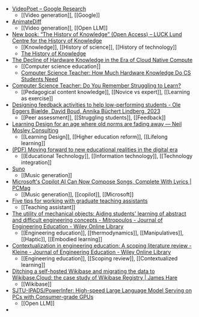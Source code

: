- [VideoPoet – Google Research](https://sites.research.google/videopoet/)
	- [[Video generation]], [[Google]]
- [AnimateDiff](https://animatediff.github.io/)
	- [[Video generation]], [[Open LLM]]
- [New book: “The History of Knowledge” (Open Access) – LUCK Lund Centre for the History of Knowledge](https://newhistoryofknowledge.com/2023/12/15/new-book-the-history-of-knowledge-open-access/)
	- [[Knowledge]], [[History of science]], [[History of technology]]
	- [The History of Knowledge](https://www.cambridge.org/core/elements/history-of-knowledge/44D3F2F9BFF5E7005263411CB7738802)
- [The Decline of Hardware Knowledge in the Era of Cloud Native Compute](https://www.magesguild.io/the-decline-of-hardware-knowledge-in-the-era-of-cloud-native-compute/)
	- [[Computer science education]]
	- [Computer Science Teacher: How Much Hardware Knowledge Do CS Students Need](https://blog.acthompson.net/2023/12/how-much-hardware-knowledge-to-cs.html?spref=tw&m=1)
- [Computer Science Teacher: Do You Remember Struggling to Learn?](https://blog.acthompson.net/2023/08/do-you-remember-struggling-to-learn.html?m=0)
	- [[Pedagogical content knowledge]], [[Novice vs expert]], [[Learning as exercise]]
- [Designing feedback activities to help low-performing students - Ole Eggers Bjælde, David Boud, Annika Büchert Lindberg, 2023](https://journals.sagepub.com/doi/10.1177/14697874231212820)
	- [[Peer assessment]], [[Struggling students]], [[Feedback]]
- [Learning Design for an age where old norms are fading away — Neil Mosley Consulting](https://www.neilmosley.com/blog/learning-design-for-an-age-where-old-norms-are-fading-away)
	- [[Learning Design]], [[Higher education reform]], [[Lifelong learning]]
- [(PDF) Moving forward to new educational realities in the digital era](https://www.researchgate.net/publication/376651152_Moving_forward_to_new_educational_realities_in_the_digital_era)
	- [[Educational Technology]], [[Information technology]], [[Technology integration]]
- [Suno](https://app.suno.ai/)
	- [[Music generation]]
- [Microsoft's Copilot AI Can Now Compose Songs, Complete With Lyrics | PCMag](https://www.pcmag.com/news/microsofts-copilot-ai-can-now-compose-songs-complete-with-lyrics)
	- [[Music generation]], [[copilot]], [[Microsoft]]
- [Five tips for working with graduate teaching assistants](https://www.insidehighered.com/news/student-success/academic-life/2023/12/19/five-tips-working-graduate-teaching-assistants?utm_content=studentsuccess_|_academic)
	- [[Teaching assistant]]
- [The utility of mechanical objects: Aiding students' learning of abstract and difficult engineering concepts - Mitropoulos - Journal of Engineering Education - Wiley Online Library](https://onlinelibrary.wiley.com/doi/full/10.1002/jee.20573?campaign=wolearlyview)
	- [[Engineering education]], [[thermodynamics]], [[Manipulatives]], [[Haptic]], [[Embodied learning]]
- [Contextualization in engineering education: A scoping literature review - Kleine - Journal of Engineering Education - Wiley Online Library](https://onlinelibrary.wiley.com/doi/full/10.1002/jee.20570?campaign=wolearlyview)
	- [[Engineering education]], [[Scoping review]], [[Contextualized learning]]
- [Ditching a self-hosted Wikibase and migrating the data to Wikibase.Cloud: the case study of Wikibase Registry | James Hare](https://harej.co/posts/2023/09/ditching-self-hosted-wikibase-migrating-data-wikibase-cloud-case-study-wikibase-registry/)
	- [[Wikibase]]
- [SJTU-IPADS/PowerInfer: High-speed Large Language Model Serving on PCs with Consumer-grade GPUs](https://github.com/SJTU-IPADS/PowerInfer)
	- [[Open LLM]]
-